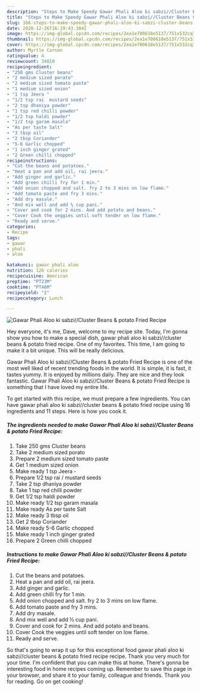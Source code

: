 ```yaml
---
description: "Steps to Make Speedy Gawar Phali Aloo ki sabzi//Cluster Beans &amp;amp; potato Fried Recipe"
title: "Steps to Make Speedy Gawar Phali Aloo ki sabzi//Cluster Beans &amp;amp; potato Fried Recipe"
slug: 166-steps-to-make-speedy-gawar-phali-aloo-ki-sabzi-cluster-beans-and-amp-potato-fried-recipe
date: 2020-12-26T16:19:43.304Z
image: https://img-global.cpcdn.com/recipes/2ea1e700618e5137/751x532cq70/gawar-phali-aloo-ki-sabzicluster-beans-potato-fried-recipe-recipe-main-photo.jpg
thumbnail: https://img-global.cpcdn.com/recipes/2ea1e700618e5137/751x532cq70/gawar-phali-aloo-ki-sabzicluster-beans-potato-fried-recipe-recipe-main-photo.jpg
cover: https://img-global.cpcdn.com/recipes/2ea1e700618e5137/751x532cq70/gawar-phali-aloo-ki-sabzicluster-beans-potato-fried-recipe-recipe-main-photo.jpg
author: Myrtle Carson
ratingvalue: 4
reviewcount: 34010
recipeingredient:
- "250 gms Cluster beans"
- "2 medium sized porato"
- "2 medium sized tomato paste"
- "1 medium sized onion"
- "1 tsp Jeera "
- "1/2 tsp rai  mustard seeds"
- "2 tsp dhaniya powder"
- "1 tsp red chilli powder"
- "1/2 tsp haldi powder"
- "1/2 tsp garam masala"
- "As per taste Salt"
- "3 tbsp oil"
- "2 tbsp Coriander"
- "5-6 Garlic chopped"
- "1 inch ginger grated"
- "2 Green chilli chopped"
recipeinstructions:
- "Cut the beans and potatoes."
- "Heat a pan and add oil, rai jeera."
- "Add ginger and garlic."
- "Add green chilli fry for 1 min."
- "Add onion chopped and salt. fry 2 to 3 mins on low flame."
- "Add tomato paste and fry 3 mins."
- "Add dry masale."
- "And mix well and add ½ cup pani."
- "Cover and cook for 2 mins. And add potato and beans."
- "Cover Cook the veggies until soft tender on low flame."
- "Ready and serve."
categories:
- Recipe
tags:
- gawar
- phali
- aloo

katakunci: gawar phali aloo 
nutrition: 126 calories
recipecuisine: American
preptime: "PT23M"
cooktime: "PT46M"
recipeyield: "2"
recipecategory: Lunch

---
```



![Gawar Phali Aloo ki sabzi//Cluster Beans &amp; potato Fried Recipe](https://img-global.cpcdn.com/recipes/2ea1e700618e5137/751x532cq70/gawar-phali-aloo-ki-sabzicluster-beans-potato-fried-recipe-recipe-main-photo.jpg)

Hey everyone, it's me, Dave, welcome to my recipe site. Today, I'm gonna show you how to make a special dish, gawar phali aloo ki sabzi//cluster beans &amp; potato fried recipe. One of my favorites. This time, I am going to make it a bit unique. This will be really delicious.



Gawar Phali Aloo ki sabzi//Cluster Beans &amp; potato Fried Recipe is one of the most well liked of recent trending foods in the world. It is simple, it is fast, it tastes yummy. It is enjoyed by millions daily. They are nice and they look fantastic. Gawar Phali Aloo ki sabzi//Cluster Beans &amp; potato Fried Recipe is something that I have loved my entire life.


To get started with this recipe, we must prepare a few ingredients. You can have gawar phali aloo ki sabzi//cluster beans &amp; potato fried recipe using 16 ingredients and 11 steps. Here is how you cook it.

<!--inarticleads1-->

##### The ingredients needed to make Gawar Phali Aloo ki sabzi//Cluster Beans &amp; potato Fried Recipe:

1. Take 250 gms Cluster beans
1. Take 2 medium sized porato
1. Prepare 2 medium sized tomato paste
1. Get 1 medium sized onion
1. Make ready 1 tsp Jeera -
1. Prepare 1/2 tsp rai / mustard seeds
1. Take 2 tsp dhaniya powder
1. Take 1 tsp red chilli powder
1. Get 1/2 tsp haldi powder
1. Make ready 1/2 tsp garam masala
1. Make ready As per taste Salt
1. Make ready 3 tbsp oil
1. Get 2 tbsp Coriander
1. Make ready 5-6 Garlic chopped
1. Make ready 1 inch ginger grated
1. Prepare 2 Green chilli chopped




<!--inarticleads2-->

##### Instructions to make Gawar Phali Aloo ki sabzi//Cluster Beans &amp; potato Fried Recipe:

1. Cut the beans and potatoes.
1. Heat a pan and add oil, rai jeera.
1. Add ginger and garlic.
1. Add green chilli fry for 1 min.
1. Add onion chopped and salt. fry 2 to 3 mins on low flame.
1. Add tomato paste and fry 3 mins.
1. Add dry masale.
1. And mix well and add ½ cup pani.
1. Cover and cook for 2 mins. And add potato and beans.
1. Cover Cook the veggies until soft tender on low flame.
1. Ready and serve.




So that's going to wrap it up for this exceptional food gawar phali aloo ki sabzi//cluster beans &amp; potato fried recipe recipe. Thank you very much for your time. I'm confident that you can make this at home. There's gonna be interesting food in home recipes coming up. Remember to save this page in your browser, and share it to your family, colleague and friends. Thank you for reading. Go on get cooking!
